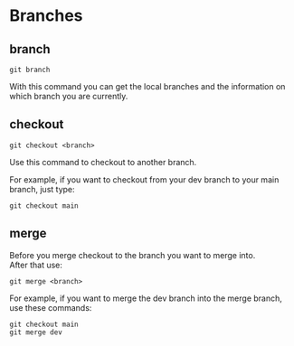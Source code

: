 # Branches

## branch

    git branch

With this command you can get the local branches and the information on which branch you are currently.

## checkout

    git checkout <branch>

Use this command to checkout to another branch.

For example, if you want to checkout from your dev branch to your main branch, just type:

    git checkout main

## merge

Before you merge checkout to the branch you want to merge into.  
After that use:

    git merge <branch>

For example, if you want to merge the dev branch into the merge branch, use these commands:

    git checkout main
    git merge dev
